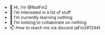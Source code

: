 - 👋 Hi, I’m @NotFin2
- 👀 I’m interested in a lot of stuff
- 🌱 I’m currently learning nothing
- 💞️ I’m looking to collaborate on nothing
- 📫 How to reach me via discord (aFin2#1244)

<!---
NotFin2/NotFin2 is a ✨ special ✨ repository because its `README.md` (this file) appears on your GitHub profile.
You can click the Preview link to take a look at your changes.
--->
